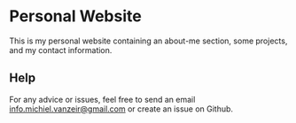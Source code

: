 # Personal Website

This is my personal website containing an about-me section, some projects, and my contact information.

## Help

For any advice or issues, feel free to send an email info.michiel.vanzeir@gmail.com or create an issue on Github.
